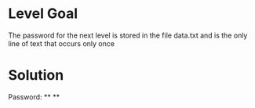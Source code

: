 # Level Goal
The password for the next level is stored in the file data.txt and is the only line of text that occurs only once

# Solution

Password: ** **

